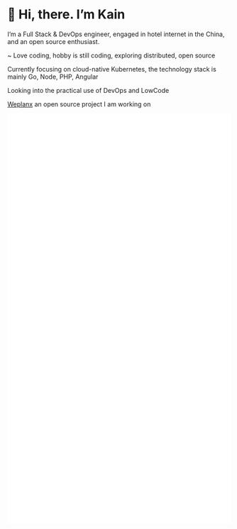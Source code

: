 # 👋 Hi, there. I’m Kain

I’m a Full Stack & DevOps engineer, engaged in hotel internet in the China, and an open source enthusiast.

~ Love coding, hobby is still coding, exploring distributed, open source

Currently focusing on cloud-native Kubernetes, the technology stack is mainly Go, Node, PHP, Angular

Looking into the practical use of DevOps and LowCode

[Weplanx](https://github.com/weplanx) an open source project I am working on 

![github-metrics.svg](github-metrics.svg)
